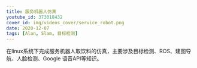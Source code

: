 ```yaml
---
title: 服务机器人仿真
youtube_id: 373018432
cover_id: img/videos_cover/service_robot.png
date: 2020-12-07
tags: [Alan, Slam, 目标检测]
---
```


在linux系统下完成服务机器人取饮料的仿真，主要涉及目标检测、ROS、建图导航、人脸检测、Google 语音API等知识。

